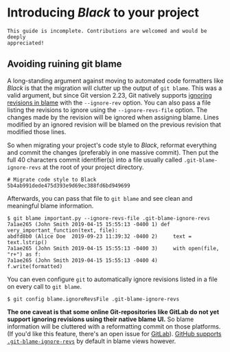 # Introducing _Black_ to your project 
 
```{note} 
This guide is incomplete. Contributions are welcomed and would be deeply 
appreciated! 
``` 
 
## Avoiding ruining git blame 
 
A long-standing argument against moving to automated code formatters like _Black_ is 
that the migration will clutter up the output of `git blame`. This was a valid argument, 
but since Git version 2.23, Git natively supports 
[ignoring revisions in blame](https://git-scm.com/docs/git-blame#Documentation/git-blame.txt---ignore-revltrevgt) 
with the `--ignore-rev` option. You can also pass a file listing the revisions to ignore 
using the `--ignore-revs-file` option. The changes made by the revision will be ignored 
when assigning blame. Lines modified by an ignored revision will be blamed on the 
previous revision that modified those lines. 
 
So when migrating your project's code style to _Black_, reformat everything and commit 
the changes (preferably in one massive commit). Then put the full 40 characters commit 
identifier(s) into a file usually called `.git-blame-ignore-revs` at the root of your 
project directory. 
 
```text 
# Migrate code style to Black 
5b4ab991dede475d393e9d69ec388fd6bd949699 
``` 
 
Afterwards, you can pass that file to `git blame` and see clean and meaningful blame 
information. 
 
```console 
$ git blame important.py --ignore-revs-file .git-blame-ignore-revs 
7a1ae265 (John Smith 2019-04-15 15:55:13 -0400 1) def very_important_function(text, file): 
abdfd8b0 (Alice Doe  2019-09-23 11:39:32 -0400 2)     text = text.lstrip() 
7a1ae265 (John Smith 2019-04-15 15:55:13 -0400 3)     with open(file, "r+") as f: 
7a1ae265 (John Smith 2019-04-15 15:55:13 -0400 4)         f.write(formatted) 
``` 
 
You can even configure `git` to automatically ignore revisions listed in a file on every 
call to `git blame`. 
 
```console 
$ git config blame.ignoreRevsFile .git-blame-ignore-revs 
``` 
 
**The one caveat is that some online Git-repositories like GitLab do not yet support 
ignoring revisions using their native blame UI.** So blame information will be cluttered 
with a reformatting commit on those platforms. (If you'd like this feature, there's an 
open issue for [GitLab](https://gitlab.com/gitlab-org/gitlab/-/issues/31423)). 
[GitHub supports `.git-blame-ignore-revs`](https://docs.github.com/en/repositories/working-with-files/using-files/viewing-a-file#ignore-commits-in-the-blame-view) 
by default in blame views however. 
                                                                                                                                                                                                                                                                                                                                               